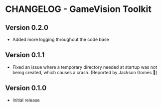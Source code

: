 # CHANGELOG - GameVision Toolkit
## Version 0.2.0

- Added more logging throughout the code base 
## Version 0.1.1
- Fixed an issue where a temporary directory needed at startup was not being created, which causes a crash. (Reported by Jackson Gomes :clap:)
## Version 0.1.0
- Initial release 
